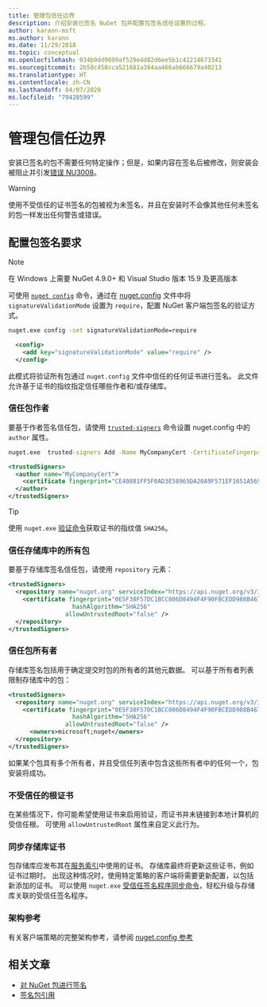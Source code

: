 ```yaml
---
title: 管理包信任边界
description: 介绍安装已签名 NuGet 包并配置包签名信任设置的过程。
author: karann-msft
ms.author: karann
ms.date: 11/29/2018
ms.topic: conceptual
ms.openlocfilehash: 034b9dd9699af529e4d82d6ee5b1c42214673341
ms.sourcegitcommit: 2b50c450cca521681a384aa466ab666679a40213
ms.translationtype: HT
ms.contentlocale: zh-CN
ms.lasthandoff: 04/07/2020
ms.locfileid: "79428599"
---
```

# <a name="manage-package-trust-boundaries"></a>管理包信任边界

安装已签名的包不需要任何特定操作；但是，如果内容在签名后被修改，则安装会被阻止并引发[错误 NU3008](../reference/errors-and-warnings/NU3008.md)。

> [!Warning]
> 使用不受信任的证书签名的包被视为未签名，并且在安装时不会像其他任何未签名的包一样发出任何警告或错误。

## <a name="configure-package-signature-requirements"></a>配置包签名要求

> [!Note]
> 在 Windows 上需要 NuGet 4.9.0+ 和 Visual Studio 版本 15.9 及更高版本

可使用 [`nuget config`](../reference/cli-reference/cli-ref-config.md) 命令，通过在 [nuget.config](../reference/nuget-config-file.md) 文件中将 `signatureValidationMode` 设置为 `require`，配置 NuGet 客户端包签名的验证方式。

```cmd
nuget.exe config -set signatureValidationMode=require
```

```xml
  <config>
    <add key="signatureValidationMode" value="require" />
  </config>
```

此模式将验证所有包通过 `nuget.config` 文件中信任的任何证书进行签名。 此文件允许基于证书的指纹指定信任哪些作者和/或存储库。

### <a name="trust-package-author"></a>信任包作者

要基于作者签名信任包，请使用 [`trusted-signers`](../reference/cli-reference/cli-ref-trusted-signers.md) 命令设置 nuget.config 中的 `author` 属性。

```cmd
nuget.exe  trusted-signers Add -Name MyCompanyCert -CertificateFingerprint CE40881FF5F0AD3E58965DA20A9F571EF1651A56933748E1BF1C99E537C4E039 -FingerprintAlgorithm SHA256
```

```xml
<trustedSigners>
  <author name="MyCompanyCert">
    <certificate fingerprint="CE40881FF5F0AD3E58965DA20A9F571EF1651A56933748E1BF1C99E537C4E039" hashAlgorithm="SHA256" allowUntrustedRoot="false" />
  </author>
</trustedSigners>
```

>[!TIP]
>使用 `nuget.exe` [验证命令](../reference/cli-reference/cli-ref-verify.md)获取证书的指纹值 `SHA256`。


### <a name="trust-all-packages-from-a-repository"></a>信任存储库中的所有包

要基于存储库签名信任包，请使用 `repository` 元素：

```xml
<trustedSigners>  
  <repository name="nuget.org" serviceIndex="https://api.nuget.org/v3/index.json">
    <certificate fingerprint="0E5F38F57DC1BCC806D8494F4F90FBCEDD988B4676070...." 
                  hashAlgorithm="SHA256" 
                allowUntrustedRoot="false" />
  </repository>
</trustedSigners>
```

### <a name="trust-package-owners"></a>信任包所有者

存储库签名包括用于确定提交时包的所有者的其他元数据。 可以基于所有者列表限制存储库中的包：

```xml
<trustedSigners>  
  <repository name="nuget.org" serviceIndex="https://api.nuget.org/v3/index.json">
    <certificate fingerprint="0E5F38F57DC1BCC806D8494F4F90FBCEDD988B4676070...." 
                  hashAlgorithm="SHA256" 
                allowUntrustedRoot="false" />
      <owners>microsoft;nuget</owners>
  </repository>
</trustedSigners>
```

如果某个包具有多个所有者，并且受信任列表中包含这些所有者中的任何一个，包安装将成功。

### <a name="untrusted-root-certificates"></a>不受信任的根证书

在某些情况下，你可能希望使用证书来启用验证，而证书并未链接到本地计算机的受信任根。 可使用 `allowUntrustedRoot` 属性来自定义此行为。

### <a name="sync-repository-certificates"></a>同步存储库证书

包存储库应发布其在[服务索引](../api/service-index.md)中使用的证书。 存储库最终将更新这些证书，例如证书过期时。 出现这种情况时，使用特定策略的客户端将需要更新配置，以包括新添加的证书。 可以使用 `nuget.exe` [受信任签名程序同步命令](../reference/cli-reference/cli-ref-trusted-signers.md#nuget-trusted-signers-sync--name-name)，轻松升级与存储库关联的受信任签名程序。

### <a name="schema-reference"></a>架构参考

有关客户端策略的完整架构参考，请参阅 [nuget.config 参考](../reference/nuget-config-file.md#trustedsigners-section)

## <a name="related-articles"></a>相关文章

- [对 NuGet 包进行签名](../create-packages/Sign-a-Package.md)
- [签名包引用](../reference/Signed-Packages-Reference.md)
